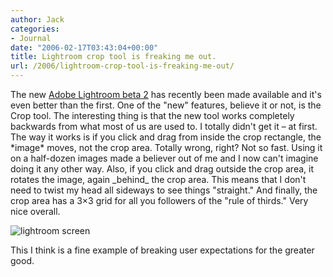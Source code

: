 ```yaml
---
author: Jack
categories:
- Journal
date: "2006-02-17T03:43:04+00:00"
title: Lightroom crop tool is freaking me out.
url: /2006/lightroom-crop-tool-is-freaking-me-out/
---
```


The new [Adobe Lightroom beta 2](<http://labs.macromedia.com/technologies/lightroom/>) has recently been made available and it's even better than the first. One of the "new" features, believe it or not, is the Crop tool. The interesting thing is that the new tool works completely backwards from what most of us are used to. I totally didn't get it &#8211; at first. The way it works is if you click and drag from inside the crop rectangle, the \*image\* moves, not the crop area. Totally wrong, right? Not so fast. Using it on a half-dozen images made a believer out of me and I now can't imagine doing it any other way. Also, if you click and drag outside the crop area, it rotates the image, again \_behind\_ the crop area. This means that I don't need to twist my head all sideways to see things "straight." And finally, the crop area has a 3&#215;3 grid for all you followers of the "rule of thirds." Very nice overall. 

![lightroom screen](/files/lightroomcroptool.jpg) 

This I think is a fine example of breaking user expectations for the greater good.